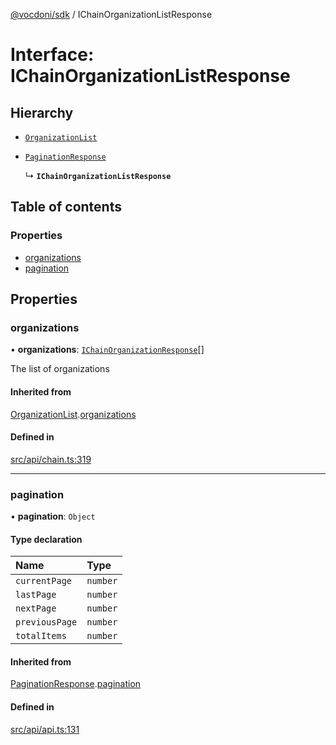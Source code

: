 [@vocdoni/sdk](/sdk) / IChainOrganizationListResponse

# Interface: IChainOrganizationListResponse

## Hierarchy

- [`OrganizationList`](OrganizationList)

- [`PaginationResponse`](PaginationResponse)

  ↳ **`IChainOrganizationListResponse`**

## Table of contents

### Properties

- [organizations](IChainOrganizationListResponse#organizations)
- [pagination](IChainOrganizationListResponse#pagination)

## Properties

### organizations

• **organizations**: [`IChainOrganizationResponse`](IChainOrganizationResponse)[]

The list of organizations

#### Inherited from

[OrganizationList](OrganizationList.md).[organizations](OrganizationList#organizations)

#### Defined in

[src/api/chain.ts:319](https://github.com/vocdoni/vocdoni-sdk/blob/179c92b4cecfec787d968dc02b519f64ee15c5d3/src/api/chain.ts#L319)

___

### pagination

• **pagination**: `Object`

#### Type declaration

| Name | Type |
| :------ | :------ |
| `currentPage` | `number` |
| `lastPage` | `number` |
| `nextPage` | `number` |
| `previousPage` | `number` |
| `totalItems` | `number` |

#### Inherited from

[PaginationResponse](PaginationResponse.md).[pagination](PaginationResponse#pagination)

#### Defined in

[src/api/api.ts:131](https://github.com/vocdoni/vocdoni-sdk/blob/179c92b4cecfec787d968dc02b519f64ee15c5d3/src/api/api.ts#L131)
